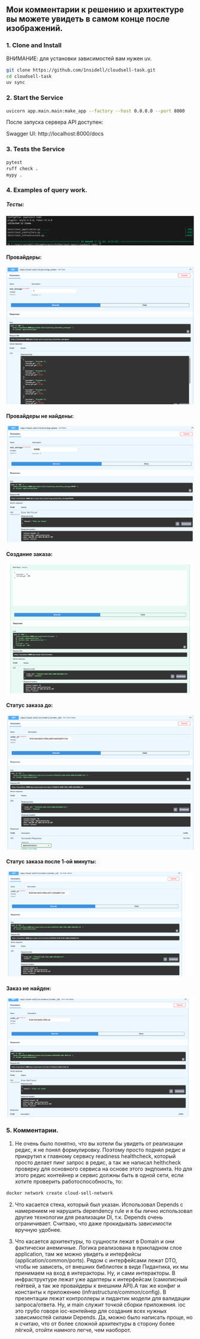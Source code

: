 ## Мои комментарии к решению и архитектуре вы можете увидеть в самом конце после изображений.

### 1. Clone and Install

ВНИМАНИЕ: для установки зависимостей вам нужен uv.

```bash
git clone https://github.com/1nsidell/cloudsell-task.git
cd cloudsell-task
uv sync
```


### 2. Start the Service

```bash
uvicorn app.main.main:make_app --factory --host 0.0.0.0 --port 8000
```

После запуска сервера API доступен:

Swagger UI: http://localhost:8000/docs


### 3. Tests the Service

```bash
pytest
ruff check .
mypy .
```


### 4. Examples of query work.

##### Тесты:
![Тесты.](./pic/tests.png)

#### Провайдеры:
![Провайдеры.](./pic/providers.png)

#### Провайдеры не найдены:
![Провайдеры не найдены.](./pic/providers_not_found.png)

#### Создание заказа:
![Создание заказа.](./pic/create_order.png)

#### Статус заказа до:
![Статус заказа до.](./pic/order_status_before.png)

#### Статус заказа после 1-ой минуты:
![Статус заказа после 1-ой минуты.](./pic/order_status_after.png)

#### Заказ не найден:
![Заказ не найден.](./pic/orders_not_found.png)


### 5. Комментарии.

1. Не очень было понятно, что вы хотели бы увидеть от реализации редис, я не понял формулировку.
Поэтому просто поднял редис и прикрутил к главному сервису readiness healthcheck,
который просто делает пинг запрос в редис, а так же написал helthcheck проверку
для основного сервиса на основе этого эндпоинта. Но для этого редис контейнер и сервис 
должны быть в одной сети, если хотите проверить работоспособность, то:

```bash
docker network create cloud-sell-network
```

2. Что касается стека, который был указан. Использовал Depends с намерением не нарушить 
dependency rule и я бы лично использовал другие технологии для реализации DI, т.к. Depends очень ограничивает. Считваю, что даже прокидывать зависимости вручную удобнее.

3. Что касается архитектуры, то сущности лежат в Domain и они фактически анемичные. 
Логика реализована в прикладном слое application, там же можно увидеть и интерфейсы (application/common/ports). Рядом с интерфейсами лежат DTO, чтобы не зависеть, от внешних библиотек в виде Пидантика, их мы принимаем на вход в интеракторы. Ну, и сами интеракторы.
В инфраструктуре лежат уже адаптеры к интерфейсам (самописный гейтвей, а так же провайдеры к внешним API).А так же конфиг и константы к приложению (infrastructure/common/config).
В презентации лежат контроллеры и пидантик модели для валидации запроса/ответа.
Ну, и main служит точкой сборки приложения. ioc это грубо говоря ioc-контейнер для создания всех нужных зависимостей силами Depends. 
Да, можно было написать проще, но я считаю, что от более сложной архитектуры в сторону более лёгкой, отойти намного легче, чем наоборот.
